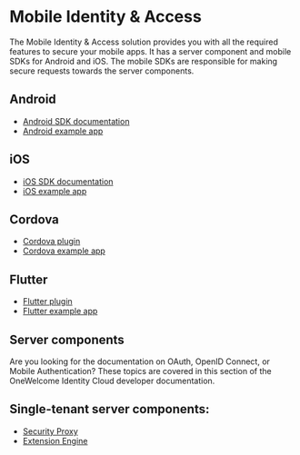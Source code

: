 # Mobile Identity & Access

The Mobile Identity & Access solution provides you with all the required features to secure your mobile apps. It has a server component and mobile SDKs for
Android and iOS. The mobile SDKs are responsible for making secure requests towards the server components.

## Android

* [Android SDK documentation](https://developer.onewelcome.com/android/sdk)
* [Android example app](https://github.com/onewelcome/example-app-android)

## iOS

* [iOS SDK documentation](https://developer.onewelcome.com/ios/sdk)
* [iOS example app](https://github.com/onewelcome/example-app-ios)

## Cordova

* [Cordova plugin](https://developer.onewelcome.com/cordova/plugin)
* [Cordova example app](https://github.com/onewelcome/example-app-cordova)

## Flutter 

* [Flutter plugin](https://developer.onewelcome.com/flutter/plugin)
* [Flutter example app](https://github.com/onewelcome/example-app-flutter)

## Server components

Are you looking for the documentation on OAuth, OpenID Connect, or Mobile Authentication? These topics are covered in this section of the OneWelcome Identity Cloud
developer documentation.

## Single-tenant server components:

* [Security Proxy](https://docs-single-tenant.onewelcome.net/msp/stable/security-proxy/)
* [Extension Engine](https://docs-single-tenant.onewelcome.net/msp/stable/extension-engine/)
